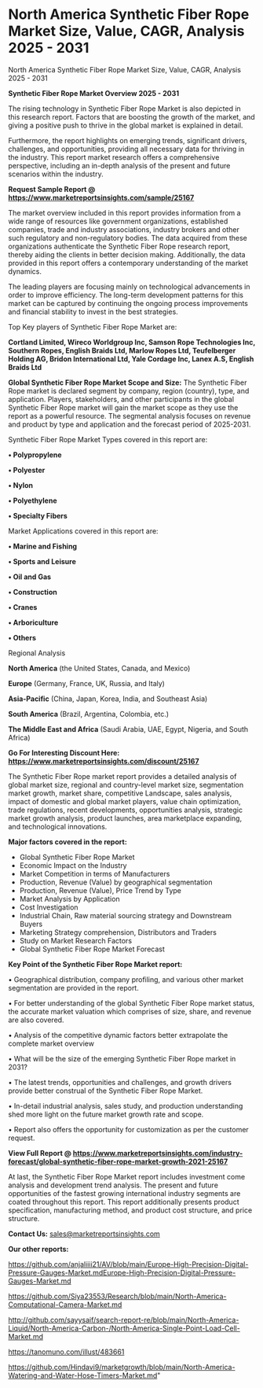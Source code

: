 # North America Synthetic Fiber Rope Market Size, Value, CAGR, Analysis 2025 - 2031
North America Synthetic Fiber Rope Market Size, Value, CAGR, Analysis 2025 - 2031

<Strong> Synthetic Fiber Rope Market Overview 2025 - 2031</strong>

The rising technology in Synthetic Fiber Rope Market is also depicted in this research report. Factors that are boosting the growth of the market, and giving a positive push to thrive in the global market is explained in detail.

Furthermore, the report highlights on emerging trends, significant drivers, challenges, and opportunities, providing all necessary data for thriving in the industry. This report market research offers a comprehensive perspective, including an in-depth analysis of the present and future scenarios within the industry.

<strong>Request Sample Report @ <a href=https://www.marketreportsinsights.com/sample/25167>https://www.marketreportsinsights.com/sample/25167</a></strong>

The market overview included in this report provides information from a wide range of resources like government organizations, established companies, trade and industry associations, industry brokers and other such regulatory and non-regulatory bodies. The data acquired from these organizations authenticate the Synthetic Fiber Rope research report, thereby aiding the clients in better decision making. Additionally, the data provided in this report offers a contemporary understanding of the market dynamics.

The leading players are focusing mainly on technological advancements in order to improve efficiency. The long-term development patterns for this market can be captured by continuing the ongoing process improvements and financial stability to invest in the best strategies.

Top Key players of Synthetic Fiber Rope Market are:

<strong>Cortland Limited, Wireco Worldgroup Inc, Samson Rope Technologies Inc, Southern Ropes, English Braids Ltd, Marlow Ropes Ltd, Teufelberger Holding AG, Bridon International Ltd, Yale Cordage Inc, Lanex A.S, English Braids Ltd</strong>

<strong><b>Global Synthetic Fiber Rope Market Scope and Size:</b></strong>
The Synthetic Fiber Rope market is declared segment by company, region (country), type, and application. Players, stakeholders, and other participants in the global Synthetic Fiber Rope market will gain the market scope as they use the report as a powerful resource. The segmental analysis focuses on revenue and product by type and application and the forecast period of 2025-2031.

Synthetic Fiber Rope Market Types covered in this report are:

<strong>• Polypropylene

• Polyester

• Nylon

• Polyethylene

• Specialty Fibers</strong>

Market Applications covered in this report are:

<strong>• Marine and Fishing

• Sports and Leisure

• Oil and Gas

• Construction

• Cranes

• Arboriculture

• Others</strong> 

Regional Analysis

<strong>North America</strong> (the United States, Canada, and Mexico)

<strong>Europe</strong> (Germany, France, UK, Russia, and Italy)

<strong>Asia-Pacific</strong> (China, Japan, Korea, India, and Southeast Asia)

<strong>South America</strong> (Brazil, Argentina, Colombia, etc.)

<strong>The Middle East and Africa</strong> (Saudi Arabia, UAE, Egypt, Nigeria, and South Africa)

<strong>Go For Interesting Discount Here: <a href=https://www.marketreportsinsights.com/discount/25167>https://www.marketreportsinsights.com/discount/25167</a></strong>

The Synthetic Fiber Rope market report provides a detailed analysis of global market size, regional and country-level market size, segmentation market growth, market share, competitive Landscape, sales analysis, impact of domestic and global market players, value chain optimization, trade regulations, recent developments, opportunities analysis, strategic market growth analysis, product launches, area marketplace expanding, and technological innovations.

<strong><b>Major factors covered in the report:</b></strong>
<ul>
  <li>Global Synthetic Fiber Rope Market </li>
  <li>Economic Impact on the Industry</li>
  <li>Market Competition in terms of Manufacturers</li>
  <li>Production, Revenue (Value) by geographical segmentation</li>
  <li>Production, Revenue (Value), Price Trend by Type</li>
  <li>Market Analysis by Application</li>
  <li>Cost Investigation</li>
  <li>Industrial Chain, Raw material sourcing strategy and Downstream Buyers</li>
  <li>Marketing Strategy comprehension, Distributors and Traders</li>
  <li>Study on Market Research Factors</li>
  <li>Global Synthetic Fiber Rope Market Forecast</li>
</ul>

<strong><b>Key Point of the Synthetic Fiber Rope Market report:</b></strong>

• Geographical distribution, company profiling, and various other market segmentation are provided in the report.

• For better understanding of the global Synthetic Fiber Rope market status, the accurate market valuation which comprises of size, share, and revenue are also covered.

• Analysis of the competitive dynamic factors better extrapolate the complete market overview

• What will be the size of the emerging Synthetic Fiber Rope market in 2031?

• The latest trends, opportunities and challenges, and growth drivers provide better construal of the Synthetic Fiber Rope Market.

• In-detail industrial analysis, sales study, and production understanding shed more light on the future market growth rate and scope.

• Report also offers the opportunity for customization as per the customer request.

<strong><b>View Full Report @ <a href=https://www.marketreportsinsights.com/industry-forecast/global-synthetic-fiber-rope-market-growth-2021-25167>https://www.marketreportsinsights.com/industry-forecast/global-synthetic-fiber-rope-market-growth-2021-25167</a></b></strong>


At last, the Synthetic Fiber Rope Market report includes investment come analysis and development trend analysis. The present and future opportunities of the fastest growing international industry segments are coated throughout this report. This report additionally presents product specification, manufacturing method, and product cost structure, and price structure.

<strong>Contact Us:</strong>
sales@marketreportsinsights.com

<strong>Our other reports:</strong>

<a href=https://github.com/anjaliiii21/AV/blob/main/Europe-High-Precision-Digital-Pressure-Gauges-Market.mdEurope-High-Precision-Digital-Pressure-Gauges-Market.md>https://github.com/anjaliiii21/AV/blob/main/Europe-High-Precision-Digital-Pressure-Gauges-Market.mdEurope-High-Precision-Digital-Pressure-Gauges-Market.md</a>

<a href=https://github.com/Siya23553/Research/blob/main/North-America-Computational-Camera-Market.md>https://github.com/Siya23553/Research/blob/main/North-America-Computational-Camera-Market.md</a>

<a href=http://github.com/sayysaif/search-report-re/blob/main/North-America-Liquid/North-America-Carbon-/North-America-Single-Point-Load-Cell-Market.md>http://github.com/sayysaif/search-report-re/blob/main/North-America-Liquid/North-America-Carbon-/North-America-Single-Point-Load-Cell-Market.md</a>

<a href=https://tanomuno.com/illust/483661>https://tanomuno.com/illust/483661</a>

<a href=https://github.com/Hindavi9/marketgrowth/blob/main/North-America-Watering-and-Water-Hose-Timers-Market.md>https://github.com/Hindavi9/marketgrowth/blob/main/North-America-Watering-and-Water-Hose-Timers-Market.md</a>"
